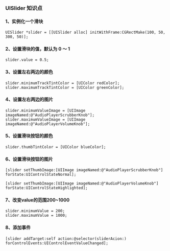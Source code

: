 ### UISlider 知识点

#### 1、实例化一个滑块

```objc
UISlider *slider = [[UISlider alloc] initWithFrame:CGRectMake(100, 50, 300, 50)];
```
    
#### 2、设置滑块的值，默认为 0 ～ 1

```objc
slider.value = 0.5;
```
    
#### 3、设置左右两边的颜色

```objc
slider.minimumTrackTintColor = [UIColor redColor];
slider.maximumTrackTintColor = [UIColor greenColor];
```
    
#### 4、设置左右两边的图片

```objc
slider.minimumValueImage = [UIImage imageNamed:@"AudioPlayerScrubberKnob"];
slider.maximumValueImage = [UIImage imageNamed:@"AudioPlayerVolumeKnob"];
```
    
#### 5、设置滑块按钮的颜色

```objc
slider.thumbTintColor = [UIColor blueColor];
```
    
#### 6、设置滑块按钮的图片

```objc
[slider setThumbImage:[UIImage imageNamed:@"AudioPlayerScrubberKnob"] forState:UIControlStateNormal];
			
[slider setThumbImage:[UIImage imageNamed:@"AudioPlayerVolumeKnob"] forState:UIControlStateHighlighted];
```    
#### 7、改变value的范围200~1000

```objc
slider.minimumValue = 200; 
slider.maximumValue = 1000;
```
    
#### 8、添加事件

```objc
[slider addTarget:self action:@selector(sliderAcion:) forControlEvents:UIControlEventValueChanged];
```

